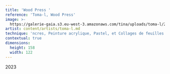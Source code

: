```yaml
---
title: 'Wood Press '
reference: 'Toma-l, Wood Press'
image: >-
  https://galerie-gaia.s3.eu-west-3.amazonaws.com/tina/uploads/toma-l/2023091501-WoodPress-CollageBoisTechMixte-156x120cm-bd.jpg
artist: content/artists/toma-l.md
technique: 'ncres, Peinture acrylique, Pastel, et Collages de feuilles de bois à la presse'
contextual: true
dimensions:
  height: 158
  width: 122
---
```


2023
